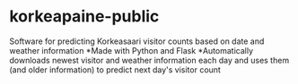 # korkeapaine-public
Software for predicting Korkeasaari visitor counts based on date and weather information
*Made with Python and Flask
*Automatically downloads newest visitor and weather information each day and uses them (and older information) to predict next day's visitor count

